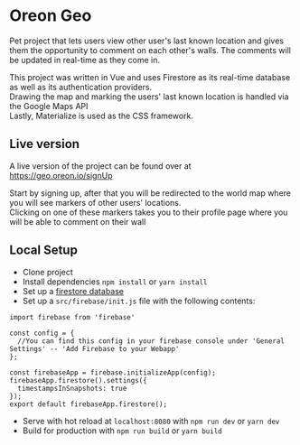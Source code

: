 # Oreon Geo

Pet project that lets users view other user's last known location and gives them the opportunity to comment on each other's walls.
The comments will be updated in real-time as they come in.

This project was written in Vue and uses Firestore as its real-time database as well as its authentication providers.   
Drawing the map and marking the users' last known location is handled via the Google Maps API  
Lastly, Materialize is used as the CSS framework.

## Live version

A live version of the project can be found over at https://geo.oreon.io/signUp

Start by signing up, after that you will be redirected to the world map where you will see markers of other users' locations.  
Clicking on one of these markers takes you to their profile page where you will be able to comment on their wall

## Local Setup

- Clone project
- Install dependencies `npm install` or `yarn install`
- Set up a [firestore database](https://firebase.google.com/docs/firestore/quickstart)
- Set up a `src/firebase/init.js` file with the following contents:
```
import firebase from 'firebase'

const config = {
  //You can find this config in your firebase console under 'General Settings' -- 'Add Firebase to your Webapp'
};

const firebaseApp = firebase.initializeApp(config);
firebaseApp.firestore().settings({
  timestampsInSnapshots: true
});
export default firebaseApp.firestore();
```
- Serve with hot reload at `localhost:8080` with `npm run dev` or `yarn dev`
- Build for production with `npm run build` or `yarn build`


